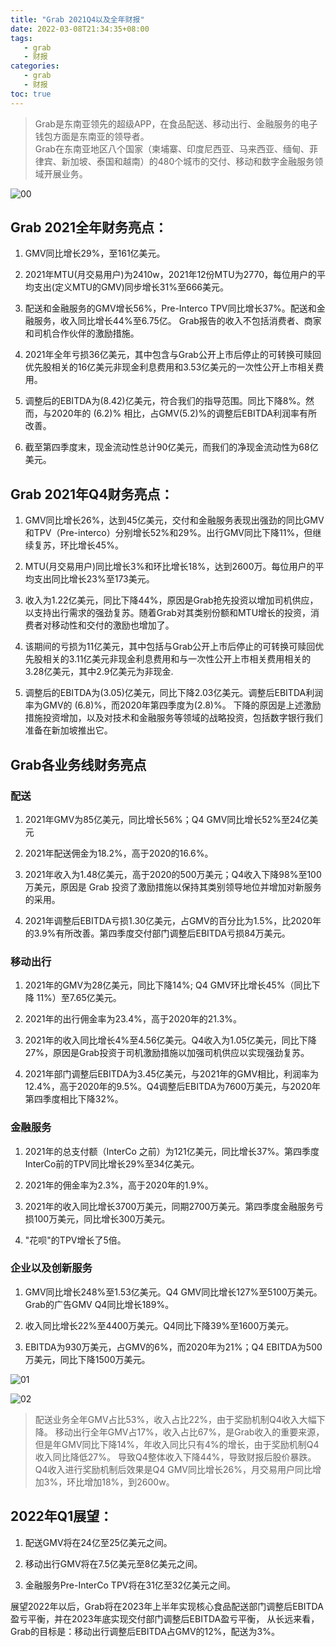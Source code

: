 ```yaml
---
title: "Grab 2021Q4以及全年财报"
date: 2022-03-08T21:34:35+08:00
tags:
   - grab 
   - 财报 
categories:
   - grab 
   - 财报
toc: true
---
```

> Grab是东南亚领先的超级APP，在食品配送、移动出行、金融服务的电子钱包方面是东南亚的领导者。    
> Grab在东南亚地区八个国家（柬埔寨、印度尼西亚、马来西亚、缅甸、菲律宾、新加坡、泰国和越南）的480个城市的交付、移动和数字金融服务领域开展业务。

![00](./Grab_Logo_2021.jpg)

## Grab 2021全年财务亮点：
1. GMV同比增长29%，至161亿美元。

2. 2021年MTU(月交易用户)为2410w，2021年12份MTU为2770，每位用户的平均支出(定义MTU的GMV)同步增长31%至666美元。

3. 配送和金融服务的GMV增长56%，Pre-Interco TPV同比增长37%。配送和金融服务，收入同比增长44%至6.75亿。
   Grab报告的收入不包括消费者、商家和司机合作伙伴的激励措施。

4. 2021年全年亏损36亿美元，其中包含与Grab公开上市后停止的可转换可赎回优先股相关的16亿美元非现金利息费用和3.53亿美元的一次性公开上市相关费用。

5. 调整后的EBITDA为(8.42)亿美元，符合我们的指导范围。同比下降8%。然而，与2020年的 (6.2)% 相比，占GMV(5.2)%的调整后EBITDA利润率有所改善。

6. 截至第四季度末，现金流动性总计90亿美元，而我们的净现金流动性为68亿美元。

## Grab 2021年Q4财务亮点：

1. GMV同比增长26%，达到45亿美元，交付和金融服务表现出强劲的同比GMV和TPV（Pre-interco）分别增长52%和29%。出行GMV同比下降11%，但继续复苏，环比增长45%。

2. MTU(月交易用户)同比增长3%和环比增长18%，达到2600万。每位用户的平均支出同比增长23%至173美元。

3. 收入为1.22亿美元，同比下降44%，原因是Grab抢先投资以增加司机供应，以支持出行需求的强劲复苏。随着Grab对其类别份额和MTU增长的投资，消费者对移动性和交付的激励也增加了。

4. 该期间的亏损为11亿美元，其中包括与Grab公开上市后停止的可转换可赎回优先股相关的3.11亿美元非现金利息费用和与一次性公开上市相关费用相关的3.28亿美元，其中2.9亿美元为非现金.

5. 调整后的EBITDA为(3.05)亿美元，同比下降2.03亿美元。调整后EBITDA利润率为GMV的 (6.8)%，而2020年第四季度为(2.8)%。
   下降的原因是上述激励措施投资增加，以及对技术和金融服务等领域的战略投资，包括数字银行我们准备在新加坡推出它。

## Grab各业务线财务亮点
### 配送

   1. 2021年GMV为85亿美元，同比增长56%；Q4 GMV同比增长52%至24亿美元

   2. 2021年配送佣金为18.2%，高于2020的16.6%。

   3. 2021年收入为1.48亿美元，高于2020的500万美元；Q4收入下降98%至100万美元，原因是 Grab 投资了激励措施以保持其类别领导地位并增加对新服务的采用。

   4. 2021年调整后EBITDA亏损1.30亿美元，占GMV的百分比为1.5%，比2020年的3.9%有所改善。第四季度交付部门调整后EBITDA亏损84万美元。

### 移动出行

   1. 2021年的GMV为28亿美元，同比下降14%; Q4 GMV环比增长45%（同比下降 11%）至7.65亿美元。

   2. 2021年的出行佣金率为23.4%，高于2020年的21.3%。

   3. 2021年的收入同比增长4%至4.56亿美元。Q4收入为1.05亿美元，同比下降27%，原因是Grab投资于司机激励措施以加强司机供应以实现强劲复苏。

   4. 2021年部门调整后EBITDA为3.45亿美元，与2021年的GMV相比，利润率为12.4%，高于2020年的9.5%。Q4调整后EBITDA为7600万美元，与2020年第四季度相比下降32%。

### 金融服务

   1. 2021年的总支付额（InterCo 之前）为121亿美元，同比增长37%。第四季度InterCo前的TPV同比增长29%至34亿美元。

   2. 2021年的佣金率为2.3%，高于2020年的1.9%。

   3. 2021年的收入同比增长3700万美元，同期2700万美元。第四季度金融服务亏损100万美元，同比增长300万美元。

   4. "花呗"的TPV增长了5倍。

### 企业以及创新服务

   1. GMV同比增长248%至1.53亿美元。Q4 GMV同比增长127%至5100万美元。Grab的广告GMV Q4同比增长189%。

   2. 收入同比增长22%至4400万美元。Q4同比下降39%至1600万美元。

   3. EBITDA为930万美元，占GMV的6%，而2020年为21%；Q4 EBITDA为500万美元，同比下降1500万美元。

![01](./grab-2021-gmv.png)

![02](./grab-2021-revenue.png)

> 配送业务全年GMV占比53%，收入占比22%，由于奖励机制Q4收入大幅下降。
> 移动出行全年GMV占17%，收入占比67%，是Grab收入的重要来源，但是年GMV同比下降14%，年收入同比只有4%的增长，由于奖励机制Q4收入同比降低27%。
> 导致Q4整体收入下降44%，导致财报后股价暴跌。Q4收入进行奖励机制后效果是Q4 GMV同比增长26%，月交易用户同比增加3%，环比增加18%，到2600w。

## 2022年Q1展望：
1. 配送GMV将在24亿至25亿美元之间。

2. 移动出行GMV将在7.5亿美元至8亿美元之间。

3. 金融服务Pre-InterCo TPV将在31亿至32亿美元之间。

展望2022年以后，Grab将在2023年上半年实现核心食品配送部门调整后EBITDA盈亏平衡，并在2023年底实现交付部门调整后EBITDA盈亏平衡，
从长远来看，Grab的目标是：移动出行调整后EBITDA占GMV的12%，配送为3%。

